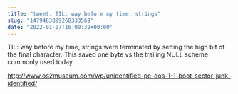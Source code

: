 ```yaml
---
title: "tweet: TIL: way before my time, strings"
slug: "1479483099268333569"
date: "2022-01-07T16:00:32+00:00"
---
```

TIL: way before my time, strings were terminated by setting the high bit of the final character. This saved one byte vs the trailing NULL scheme commonly used today. 

http://www.os2museum.com/wp/unidentified-pc-dos-1-1-boot-sector-junk-identified/